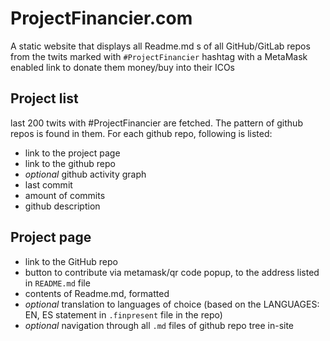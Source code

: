 # ProjectFinancier.com
A static website that displays all Readme.md s of all GitHub/GitLab repos from the twits marked with `#ProjectFinancier` hashtag with a MetaMask enabled link to donate them money/buy into their ICOs


## Project list

last 200 twits with #ProjectFinancier are fetched. The pattern of github repos is found in them. For each github repo, following is listed:

 - link to the project page
 - link to the github repo
 - *optional* github activity graph
 - last commit
 - amount of commits
 - github description

## Project page

 - link to the GitHub repo
 - button to contribute via metamask/qr code popup, to the address listed in `README.md` file
 - contents of Readme.md, formatted
 - *optional* translation to languages of choice (based on the LANGUAGES: EN, ES statement in `.finpresent` file in the repo)
 - *optional* navigation through all `.md` files of github repo tree in-site 
